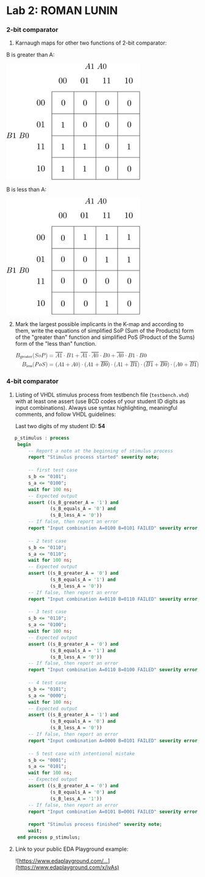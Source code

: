 # Lab 2: ROMAN LUNIN

### 2-bit comparator

1. Karnaugh maps for other two functions of 2-bit comparator:

  B is greater than A:

   ![K-maps](https://github.com/Oma50385/digital-electronics/blob/main/02-logic/BisgraterthanA.png)

   B is less than A:

   ![K-maps](https://github.com/Oma50385/digital-electronics/blob/main/02-logic/BislessthanA.png)

2. Mark the largest possible implicants in the K-map and according to them, write the equations of simplified SoP (Sum of the Products) form of the "greater than" function and simplified PoS (Product of the Sums) form of the "less than" function.

   ![Logic functions](https://github.com/Oma50385/digital-electronics/blob/main/02-logic/CodeCogsEqn%20(1).gif)

### 4-bit comparator

1. Listing of VHDL stimulus process from testbench file (`testbench.vhd`) with at least one assert (use BCD codes of your student ID digits as input combinations). Always use syntax highlighting, meaningful comments, and follow VHDL guidelines:

   Last two digits of my student ID: **54**

```vhdl
   p_stimulus : process
	begin
		-- Report a note at the beginning of stimulus process
		report "Stimulus process started" severity note;

		-- first test case
        s_b <= "0101"; 
        s_a <= "0100"; 
        wait for 100 ns;
        -- Expected output
        assert ((s_B_greater_A = '1') and
                (s_B_equals_A = '0') and
                (s_B_less_A = '0'))
        -- If false, then report an error
        report "Input combination A=0100 B=0101 FAILED" severity error;

        -- 2 test case
        s_b <= "0110"; 
        s_a <= "0110"; 
        wait for 100 ns;
        -- Expected output
        assert ((s_B_greater_A = '0') and
            	(s_B_equals_A = '1') and
          	    (s_B_less_A = '0'))
        -- If false, then report an error
        report "Input combination A=0110 B=0110 FAILED" severity error;

        -- 3 test case
        s_b <= "0110"; 
        s_a <= "0100"; 
        wait for 100 ns;
        -- Expected output
        assert ((s_B_greater_A = '0') and
                (s_B_equals_A = '1') and
                (s_B_less_A = '0'))
        -- If false, then report an error
        report "Input combination A=0110 B=0100 FAILED" severity error;

        -- 4 test case
        s_b <= "0101"; 
        s_a <= "0000"; 
        wait for 100 ns;
        -- Expected output
        assert ((s_B_greater_A = '1') and
                (s_B_equals_A = '0') and
                (s_B_less_A = '0'))
        -- If false, then report an error
        report "Input combination A=0000 B=0101 FAILED" severity error;

        -- 5 test case with intentional mistake
        s_b <= "0001"; 
        s_a <= "0101"; 
        wait for 100 ns;
        -- Expected output
        assert ((s_B_greater_A = '0') and
                (s_B_equals_A = '0') and
                (s_B_less_A = '1'))
        -- If false, then report an error
        report "Input combination A=0101 B=0001 FAILED" severity error;

        report "Stimulus process finished" severity note;
        wait;
    end process p_stimulus;
```

2. Link to your public EDA Playground example:

   ![https://www.edaplayground.com/...](https://www.edaplayground.com/x/ivAs)
